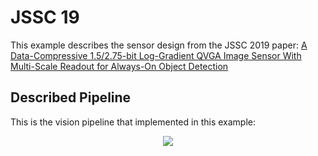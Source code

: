 # JSSC 19

This example describes the sensor design from the JSSC 2019 paper: [A Data-Compressive 1.5/2.75-bit Log-Gradient QVGA Image Sensor With Multi-Scale Readout for Always-On Object Detection](https://ieeexplore.ieee.org/document/8844721)

## Described Pipeline

This is the vision pipeline that implemented in this example:

<p align="center">
  <img src="https://user-images.githubusercontent.com/21286132/222923953-c233fd32-b75c-465a-bc25-6acc2e8423c7.png">
</p>
